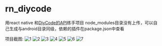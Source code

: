 # rn_diycode

用react native 和[DiyCode的API](https://www.diycode.cc/)练手项目
node_modules目录没有上传，可以自己生成与android目录同级，依赖的插件在package.json中查看

项目截图:
![1](https://github.com/yaozhukuang/rn_diycode/blob/master/screenshot/Screenshot_1527154350.png) ![2](https://github.com/yaozhukuang/rn_diycode/blob/master/screenshot/Screenshot_1527154423.png) ![3](https://github.com/yaozhukuang/rn_diycode/blob/master/screenshot/Screenshot_1527154427.png)
![4](https://github.com/yaozhukuang/rn_diycode/blob/master/screenshot/Screenshot_1527154431.png) ![5](https://github.com/yaozhukuang/rn_diycode/blob/master/screenshot/Screenshot_1527154440.png) ![6](https://github.com/yaozhukuang/rn_diycode/blob/master/screenshot/Screenshot_1527154450.png)
![7](https://github.com/yaozhukuang/rn_diycode/blob/master/screenshot/Screenshot_1527154454.png)
